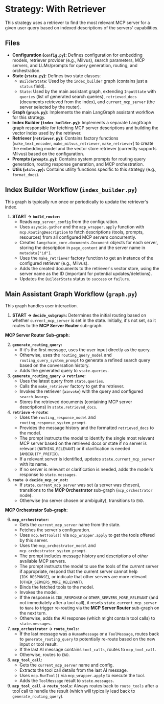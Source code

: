 # Strategy: With Retriever

This strategy uses a retriever to find the most relevant MCP server for a given user query based on indexed descriptions of the servers' capabilities.

## Files

*   **Configuration (`config.py`):** Defines configuration for embedding models, retriever provider (e.g., Milvus), search parameters, MCP servers, and LLMs/prompts for query generation, routing, and orchestration.
*   **State (`state.py`):** Defines two state classes:
    *   `BuilderState`: Used by the `index_builder` graph (contains just a `status` field).
    *   `State`: Used by the main assistant graph, extending `InputState` with `queries` (list of generated search queries), `retrieved_docs` (documents retrieved from the index), and `current_mcp_server` (the server selected by the router).
*   **Graph (`graph.py`):** Implements the main LangGraph assistant workflow for this strategy.
*   **Index Builder (`index_builder.py`):** Implements a separate LangGraph graph responsible for fetching MCP server descriptions and building the vector index used by the retriever.
*   **Retriever (`retriever.py`):** Contains factory functions (`make_text_encoder`, `make_milvus_retriever`, `make_retriever`) to create the embedding model and the vector store retriever (currently supports Milvus) based on the configuration.
*   **Prompts (`prompts.py`):** Contains system prompts for routing query generation, routing response generation, and MCP orchestration.
*   **Utils (`utils.py`):** Contains utility functions specific to this strategy (e.g., `format_docs`).

## Index Builder Workflow (`index_builder.py`)

This graph is typically run once or periodically to update the retriever's index.

1.  **START -> `build_router`:**
    *   Reads `mcp_server_config` from the configuration.
    *   Uses `asyncio.gather` and the `mcp_wrapper.apply` function with `mcp.RoutingDescription` to fetch descriptions (tools, prompts, resources) from all configured MCP servers concurrently.
    *   Creates `langchain_core.documents.Document` objects for each server, storing the description in `page_content` and the server name in `metadata["id"]`.
    *   Uses the `make_retriever` factory function to get an instance of the configured retriever (e.g., Milvus).
    *   Adds the created documents to the retriever's vector store, using the server name as the ID (important for potential updates/deletions).
    *   Updates the `BuilderState` status to `success` or `failure`.

## Main Assistant Graph Workflow (`graph.py`)

This graph handles user interaction.

1.  **START -> `decide_subgraph`:** Determines the initial routing based on whether `current_mcp_server` is set in the state. Initially, it's not set, so it routes to the **MCP Server Router** sub-graph.

**MCP Server Router Sub-graph:**

2.  **`generate_routing_query`:**
    *   If it's the first message, uses the user input directly as the query.
    *   Otherwise, uses the `routing_query_model` and `routing_query_system_prompt` to generate a refined search query based on the conversation history.
    *   Adds the generated query to `state.queries`.
3.  **`generate_routing_query` -> `retrieve`:**
    *   Uses the latest query from `state.queries`.
    *   Calls the `make_retriever` factory to get the retriever.
    *   Invokes the retriever (`ainvoke`) with the query and configured `search_kwargs`.
    *   Stores the retrieved documents (containing MCP server descriptions) in `state.retrieved_docs`.
4.  **`retrieve` -> `route`:**
    *   Uses the `routing_response_model` and `routing_response_system_prompt`.
    *   Provides the message history and the formatted `retrieved_docs` to the model.
    *   The prompt instructs the model to identify the single most relevant MCP server based on the retrieved docs or state if no server is relevant (`NOTHING_RELEVANT`) or if clarification is needed (`AMBIGUITY_PREFIX`).
    *   If a relevant server is identified, updates `state.current_mcp_server` with its name.
    *   If no server is relevant or clarification is needed, adds the model's response to `state.messages`.
5.  **`route` -> `decide_mcp_or_not`:**
    *   If `state.current_mcp_server` was set (a server was chosen), transitions to the **MCP Orchestrator** sub-graph (`mcp_orchestrator` node).
    *   Otherwise (no server chosen or ambiguity), transitions to `END`.

**MCP Orchestrator Sub-graph:**

6.  **`mcp_orchestrator`:**
    *   Gets the `current_mcp_server` name from the state.
    *   Fetches the server's configuration.
    *   Uses `mcp.GetTools()` via `mcp_wrapper.apply` to get the tools offered by this server.
    *   Uses the `mcp_orchestrator_model` and `mcp_orchestrator_system_prompt`.
    *   The prompt includes message history and descriptions of *other* available MCP servers.
    *   The prompt instructs the model to use the tools of the *current* server if appropriate, respond that the current server cannot help (`IDK_RESPONSE`), or indicate that other servers are more relevant (`OTHER_SERVERS_MORE_RELEVANT`).
    *   Binds the fetched tools to the model.
    *   Invokes the model.
    *   If the response is `IDK_RESPONSE` or `OTHER_SERVERS_MORE_RELEVANT` (and not immediately after a tool call), it resets `state.current_mcp_server` to `None` to trigger re-routing via the **MCP Server Router** sub-graph on the next turn.
    *   Otherwise, adds the AI response (which might contain tool calls) to `state.messages`.
7.  **`mcp_orchestrator` -> `route_tools`:**
    *   If the last message was a `HumanMessage` or a `ToolMessage`, routes back to `generate_routing_query` to potentially re-route based on the new input or tool result.
    *   If the last AI message contains `tool_calls`, routes to `mcp_tool_call`.
    *   Otherwise, routes to `END`.
8.  **`mcp_tool_call`:**
    *   Gets the `current_mcp_server` name and config.
    *   Extracts the tool call details from the last AI message.
    *   Uses `mcp.RunTool()` via `mcp_wrapper.apply` to execute the tool.
    *   Adds the `ToolMessage` result to `state.messages`.
9.  **`mcp_tool_call` -> `route_tools`:** Always routes back to `route_tools` after a tool call to handle the result (which will typically lead back to `generate_routing_query`). 